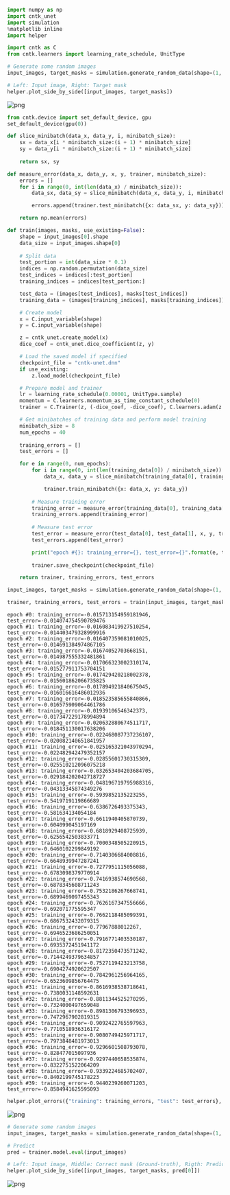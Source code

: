 

```python
import numpy as np
import cntk_unet
import simulation
%matplotlib inline
import helper

import cntk as C
from cntk.learners import learning_rate_schedule, UnitType
```


```python
# Generate some random images
input_images, target_masks = simulation.generate_random_data(shape=(1, 128, 128), count=3)

# Left: Input image, Right: Target mask
helper.plot_side_by_side([input_images, target_masks])
```


![png](output_1_0.png)



```python
from cntk.device import set_default_device, gpu
set_default_device(gpu(0))

def slice_minibatch(data_x, data_y, i, minibatch_size):
    sx = data_x[i * minibatch_size:(i + 1) * minibatch_size]
    sy = data_y[i * minibatch_size:(i + 1) * minibatch_size]
    
    return sx, sy

def measure_error(data_x, data_y, x, y, trainer, minibatch_size):
    errors = []
    for i in range(0, int(len(data_x) / minibatch_size)):
        data_sx, data_sy = slice_minibatch(data_x, data_y, i, minibatch_size)        

        errors.append(trainer.test_minibatch({x: data_sx, y: data_sy}))

    return np.mean(errors)

def train(images, masks, use_existing=False):  
    shape = input_images[0].shape
    data_size = input_images.shape[0]
    
    # Split data
    test_portion = int(data_size * 0.1)
    indices = np.random.permutation(data_size)
    test_indices = indices[:test_portion]
    training_indices = indices[test_portion:]

    test_data = (images[test_indices], masks[test_indices])
    training_data = (images[training_indices], masks[training_indices])

    # Create model
    x = C.input_variable(shape)
    y = C.input_variable(shape)

    z = cntk_unet.create_model(x)
    dice_coef = cntk_unet.dice_coefficient(z, y)

    # Load the saved model if specified
    checkpoint_file = "cntk-unet.dnn"
    if use_existing:
        z.load_model(checkpoint_file)

    # Prepare model and trainer
    lr = learning_rate_schedule(0.00001, UnitType.sample)
    momentum = C.learners.momentum_as_time_constant_schedule(0)
    trainer = C.Trainer(z, (-dice_coef, -dice_coef), C.learners.adam(z.parameters, lr=lr, momentum=momentum))

    # Get minibatches of training data and perform model training
    minibatch_size = 8
    num_epochs = 40
    
    training_errors = []
    test_errors = []

    for e in range(0, num_epochs):
        for i in range(0, int(len(training_data[0]) / minibatch_size)):
            data_x, data_y = slice_minibatch(training_data[0], training_data[1], i, minibatch_size)

            trainer.train_minibatch({x: data_x, y: data_y})
        
        # Measure training error
        training_error = measure_error(training_data[0], training_data[1], x, y, trainer, minibatch_size)
        training_errors.append(training_error)
        
        # Measure test error
        test_error = measure_error(test_data[0], test_data[1], x, y, trainer, minibatch_size)
        test_errors.append(test_error)

        print("epoch #{}: training_error={}, test_error={}".format(e, training_errors[-1], test_errors[-1]))
        
        trainer.save_checkpoint(checkpoint_file)

    return trainer, training_errors, test_errors
```


```python
input_images, target_masks = simulation.generate_random_data(shape=(1, 128, 128), count=512)

trainer, training_errors, test_errors = train(input_images, target_masks)
```

    epoch #0: training_error=-0.015713154959181946, test_error=-0.014074754590789476
    epoch #1: training_error=-0.016083419927510254, test_error=-0.014403479328999916
    epoch #2: training_error=-0.016407359081010025, test_error=-0.014691384974867105
    epoch #3: training_error=-0.01674052703668151, test_error=-0.014987555332481861
    epoch #4: training_error=-0.017066323002310174, test_error=-0.015277911753704151
    epoch #5: training_error=-0.017429420218002378, test_error=-0.015601862066735825
    epoch #6: training_error=-0.017894921840675045, test_error=-0.016016616486012936
    epoch #7: training_error=-0.018523585655840866, test_error=-0.016575909064461786
    epoch #8: training_error=-0.01939106546342373, test_error=-0.017347229178994894
    epoch #9: training_error=-0.020632880674511717, test_error=-0.018451130017638206
    epoch #10: training_error=-0.022468087737236107, test_error=-0.020082140651841957
    epoch #11: training_error=-0.025165321043970294, test_error=-0.022482942479352157
    epoch #12: training_error=-0.02855601730315309, test_error=-0.025510212096075218
    epoch #13: training_error=-0.032653404203684705, test_error=-0.029184202042718727
    epoch #14: training_error=-0.048196719795988316, test_error=-0.04313345874349276
    epoch #15: training_error=-0.5939852135223255, test_error=-0.5419719119866689
    epoch #16: training_error=-0.6386726493375343, test_error=-0.581634134054184
    epoch #17: training_error=-0.6611940405870739, test_error=-0.604099045197169
    epoch #18: training_error=-0.6818929408725939, test_error=-0.6256542503833771
    epoch #19: training_error=-0.7000348505220915, test_error=-0.6460102299849192
    epoch #20: training_error=-0.7140306684008816, test_error=-0.6648939947287241
    epoch #21: training_error=-0.7277951115056088, test_error=-0.6783098379770914
    epoch #22: training_error=-0.7416938574690568, test_error=-0.6878345608711243
    epoch #23: training_error=-0.7532186267668741, test_error=-0.6899469097455343
    epoch #24: training_error=-0.7626167347556666, test_error=-0.692071775595347
    epoch #25: training_error=-0.7662118485099391, test_error=-0.6867532432079315
    epoch #26: training_error=-0.77967888012267, test_error=-0.6946523686250051
    epoch #27: training_error=-0.7916771403530187, test_error=-0.6935372451941172
    epoch #28: training_error=-0.8172350473571242, test_error=-0.7144249379634857
    epoch #29: training_error=-0.7527119423213758, test_error=-0.6904274920622507
    epoch #30: training_error=-0.7842961256964165, test_error=-0.6523609856764475
    epoch #31: training_error=-0.8616938538718641, test_error=-0.7380031148592631
    epoch #32: training_error=-0.8811344525270295, test_error=-0.7324000497659048
    epoch #33: training_error=-0.8981306793396933, test_error=-0.7472967902819315
    epoch #34: training_error=-0.9092422765597963, test_error=-0.7710518936316172
    epoch #35: training_error=-0.9080749425971717, test_error=-0.7973848481973013
    epoch #36: training_error=-0.9296601508793078, test_error=-0.828477015097936
    epoch #37: training_error=-0.9297440658535874, test_error=-0.8322751522064209
    epoch #38: training_error=-0.9339224685702407, test_error=-0.8402199745178223
    epoch #39: training_error=-0.9440239260071203, test_error=-0.8584941625595093



```python
helper.plot_errors({"training": training_errors, "test": test_errors}, title="Simulation Learning Curve")
```


![png](output_4_0.png)



```python
# Generate some random images
input_images, target_masks = simulation.generate_random_data(shape=(1, 128, 128), count=5)

# Predict
pred = trainer.model.eval(input_images)
```


```python
# Left: Input image, Middle: Correct mask (Ground-truth), Rigth: Predicted mask
helper.plot_side_by_side([input_images, target_masks, pred[0]])
```


![png](output_6_0.png)

